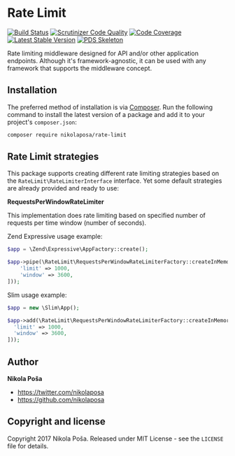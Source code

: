 # Rate Limit

[![Build Status](https://travis-ci.org/nikolaposa/rate-limit.svg?branch=master)](https://travis-ci.org/nikolaposa/rate-limit)
[![Scrutinizer Code Quality](https://scrutinizer-ci.com/g/nikolaposa/rate-limit/badges/quality-score.png?b=master)](https://scrutinizer-ci.com/g/nikolaposa/rate-limit/?branch=master)
[![Code Coverage](https://scrutinizer-ci.com/g/nikolaposa/rate-limit/badges/coverage.png?b=master)](https://scrutinizer-ci.com/g/nikolaposa/rate-limit/?branch=master)
[![Latest Stable Version](https://poser.pugx.org/nikolaposa/rate-limit/v/stable)](https://packagist.org/packages/nikolaposa/rate-limit)
[![PDS Skeleton](https://img.shields.io/badge/pds-skeleton-blue.svg)](https://github.com/php-pds/skeleton)

Rate limiting middleware designed for API and/or other application endpoints. Although it's framework-agnostic, it can be used with any framework that supports the middleware concept.

## Installation

The preferred method of installation is via [Composer](http://getcomposer.org/). Run the following
command to install the latest version of a package and add it to your project's `composer.json`:

```bash
composer require nikolaposa/rate-limit
```

## Rate Limit strategies

This package supports creating different rate limiting strategies based on the `RateLimit\RateLimiterInterface` interface. Yet some default strategies are already provided and ready to use:

**RequestsPerWindowRateLimiter**

This implementation does rate limiting based on specified number of requests per time window (number of seconds).

Zend Expressive usage example:

```php
$app = \Zend\Expressive\AppFactory::create();

$app->pipe(\RateLimit\RequestsPerWindowRateLimiterFactory::createInMemoryRateLimiter([
    'limit' => 1000,
    'window' => 3600,
]));
```

Slim usage example:

```php
$app = new \Slim\App();

$app->add(\RateLimit\RequestsPerWindowRateLimiterFactory::createInMemoryRateLimiter([
  'limit' => 1000,
  'window' => 3600,
]));
```

## Author

**Nikola Poša**

* https://twitter.com/nikolaposa
* https://github.com/nikolaposa

## Copyright and license

Copyright 2017 Nikola Poša. Released under MIT License - see the `LICENSE` file for details.
